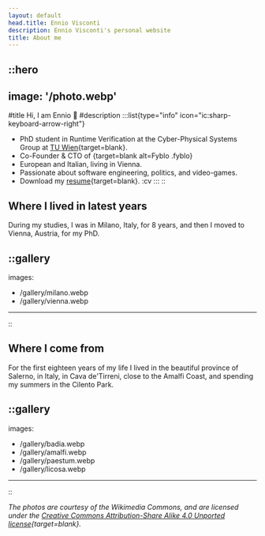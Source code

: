 ```yaml
---
layout: default
head.title: Ennio Visconti
description: Ennio Visconti's personal website
title: About me
---
```


::hero
---
image: '/photo.webp'
---
#title
Hi, I am Ennio :wave:
#description
:::list{type="info" icon="ic:sharp-keyboard-arrow-right"}
- PhD student in Runtime Verification at the Cyber-Physical Systems Group at [TU Wien](https://informatics.tuwien.ac.at/orgs/e191-01){target=blank}.
- Co-Founder & CTO of [](https://fyblo.com){target=blank alt=Fyblo .fyblo}
- European and Italian, living in Vienna.
- Passionate about software engineering, politics, and video-games.
- Download my [resume](https://enniovisco.github.io/CV/main.pdf){target=blank}. :cv
:::
::

<!-- - Use [**30+ built-in**](https://elements.nuxt.space) components in your Markdown pages. -->


<!-- Lorem ipsum dolor sit amet, consectetur adipiscing elit. Sed non risus. Suspendisse lectus tortor, dignissim sit amet, adipiscing nec, ultricies sed, dolor. Cras elementum ultrices diam. Maecenas ligula massa, varius a, semper congue, euismod non, mi. Proin porttitor, orci nec nonummy molestie, enim est eleifend mi, non fermentum diam nisl sit amet erat. Duis semper. Duis arcu massa, scelerisque vitae, consequat in, pretium a, enim.   -->

## Where I lived in latest years
During my studies, I was in Milano, Italy, for 8 years, and then I moved to Vienna, Austria, for my PhD.

::gallery
---
images:
  - /gallery/milano.webp
  - /gallery/vienna.webp
---
::

## Where I come from

For the first eighteen years of my life I lived in the beautiful province of Salerno, in Italy, in Cava de'Tirreni, close to the Amalfi Coast, and spending my summers in the Cilento Park. 

::gallery
---
images:
  - /gallery/badia.webp
  - /gallery/amalfi.webp
  - /gallery/paestum.webp
  - /gallery/licosa.webp
---
::

_The photos are courtesy of the Wikimedia Commons, and are licensed under the [Creative Commons Attribution-Share Alike 4.0 Unported license](https://creativecommons.org/licenses/by-sa/4.0/){target=blank}._